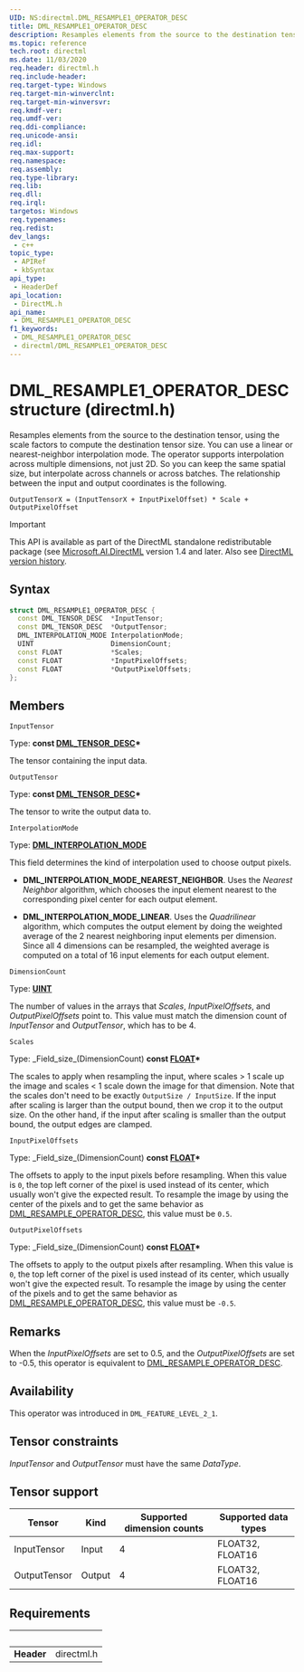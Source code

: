 ```yaml
---
UID: NS:directml.DML_RESAMPLE1_OPERATOR_DESC
title: DML_RESAMPLE1_OPERATOR_DESC
description: Resamples elements from the source to the destination tensor, using the scale factors to compute the destination tensor size. You can use a linear or nearest-neighbor interpolation mode.
ms.topic: reference
tech.root: directml
ms.date: 11/03/2020
req.header: directml.h
req.include-header: 
req.target-type: Windows
req.target-min-winverclnt: 
req.target-min-winversvr: 
req.kmdf-ver: 
req.umdf-ver: 
req.ddi-compliance: 
req.unicode-ansi: 
req.idl: 
req.max-support: 
req.namespace: 
req.assembly: 
req.type-library: 
req.lib: 
req.dll: 
req.irql: 
targetos: Windows
req.typenames: 
req.redist: 
dev_langs:
 - c++
topic_type:
 - APIRef
 - kbSyntax
api_type:
 - HeaderDef
api_location:
 - DirectML.h
api_name:
 - DML_RESAMPLE1_OPERATOR_DESC
f1_keywords:
 - DML_RESAMPLE1_OPERATOR_DESC
 - directml/DML_RESAMPLE1_OPERATOR_DESC
---
```


# DML_RESAMPLE1_OPERATOR_DESC structure (directml.h)
Resamples elements from the source to the destination tensor, using the scale factors to compute the destination tensor size. You can use a linear or nearest-neighbor interpolation mode. The operator supports interpolation across multiple dimensions, not just 2D. So you can keep the same spatial size, but interpolate across channels or across batches. The relationship between the input and output coordinates is the following.

`OutputTensorX = (InputTensorX + InputPixelOffset) * Scale + OutputPixelOffset`

> [!IMPORTANT]
> This API is available as part of the DirectML standalone redistributable package (see [Microsoft.AI.DirectML](https://www.nuget.org/packages/Microsoft.AI.DirectML/) version 1.4 and later. Also see [DirectML version history](../dml-version-history.md).

## Syntax
```cpp
struct DML_RESAMPLE1_OPERATOR_DESC {
  const DML_TENSOR_DESC  *InputTensor;
  const DML_TENSOR_DESC  *OutputTensor;
  DML_INTERPOLATION_MODE InterpolationMode;
  UINT                   DimensionCount;
  const FLOAT            *Scales;
  const FLOAT            *InputPixelOffsets;
  const FLOAT            *OutputPixelOffsets;
};
```



## Members

`InputTensor`

Type: **const [DML_TENSOR_DESC](/windows/win32/api/directml/ns-directml-dml_tensor_desc)\***

The tensor containing the input data.


`OutputTensor`

Type: **const [DML_TENSOR_DESC](/windows/win32/api/directml/ns-directml-dml_tensor_desc)\***

The tensor to write the output data to.


`InterpolationMode`

Type: [**DML_INTERPOLATION_MODE**](/windows/win32/api/directml/ne-directml-dml_interpolation_mode)

This field determines the kind of interpolation used to choose output pixels.

- **DML_INTERPOLATION_MODE_NEAREST_NEIGHBOR**. Uses the *Nearest Neighbor* algorithm, which chooses the input element nearest to the corresponding pixel center for each output element.

- **DML_INTERPOLATION_MODE_LINEAR**. Uses the *Quadrilinear* algorithm, which computes the output element by doing the weighted average of the 2 nearest neighboring input elements per dimension. Since all 4 dimensions can be resampled, the weighted average is computed on a total of 16 input elements for each output element.


`DimensionCount`

Type: [**UINT**](/windows/desktop/winprog/windows-data-types)

The number of values in the arrays that *Scales*, *InputPixelOffsets*, and *OutputPixelOffsets* point to. This value must match the dimension count of *InputTensor* and *OutputTensor*, which has to be 4.


`Scales`

Type: \_Field\_size\_(DimensionCount) **const [FLOAT](../../winprog/windows-data-types.md)\***

The scales to apply when resampling the input, where scales > 1 scale up the image and scales < 1 scale down the image for that dimension. Note that the scales don't need to be exactly `OutputSize / InputSize`. If the input after scaling is larger than the output bound, then we crop it to the output size. On the other hand, if the input after scaling is smaller than the output bound, the output edges are clamped.


`InputPixelOffsets`

Type: \_Field\_size\_(DimensionCount) **const [FLOAT](../../winprog/windows-data-types.md)\***

The offsets to apply to the input pixels before resampling. When this value is `0`, the top left corner of the pixel is used instead of its center, which usually won't give the expected result. To resample the image by using the center of the pixels and to get the same behavior as [DML_RESAMPLE_OPERATOR_DESC](/windows/win32/api/directml/ns-directml-dml_resample_operator_desc), this value must be `0.5`.


`OutputPixelOffsets`

Type: \_Field\_size\_(DimensionCount) **const [FLOAT](../../winprog/windows-data-types.md)\***

The offsets to apply to the output pixels after resampling. When this value is `0`, the top left corner of the pixel is used instead of its center, which usually won't give the expected result. To resample the image by using the center of the pixels and to get the same behavior as [DML_RESAMPLE_OPERATOR_DESC](/windows/win32/api/directml/ns-directml-dml_resample_operator_desc), this value must be `-0.5`.


## Remarks
When the *InputPixelOffsets* are set to 0.5, and the *OutputPixelOffsets* are set to -0.5, this operator is equivalent to [DML_RESAMPLE_OPERATOR_DESC](/windows/win32/api/directml/ns-directml-dml_resample_operator_desc).

## Availability
This operator was introduced in `DML_FEATURE_LEVEL_2_1`.

## Tensor constraints
*InputTensor* and *OutputTensor* must have the same *DataType*.

## Tensor support
| Tensor | Kind | Supported dimension counts | Supported data types |
| ------ | ---- | -------------------------- | -------------------- |
| InputTensor | Input | 4 | FLOAT32, FLOAT16 |
| OutputTensor | Output | 4 | FLOAT32, FLOAT16 |


## Requirements
| &nbsp; | &nbsp; |
| ---- |:---- |
| **Header** | directml.h |
